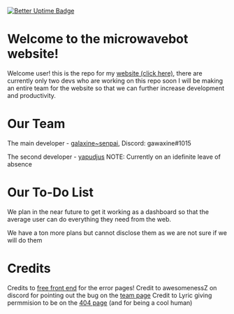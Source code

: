 [![Better Uptime Badge](https://betteruptime.com/status-badges/v1/monitor/c0q7.svg)](https://status.microwavebot.tech)
# Welcome to the microwavebot website!
Welcome user! this is the repo for my [website (click here)](https://microwavebot.tech), there are currently only two devs who are working on this repo soon I will be making an entire team for the website so that we can further increase development and productivity.

# Our Team
The main developer - [galaxine~senpai](https://github.com/galaxine-senpai), Discord: gawaxine#1015

The second developer - [yapudjus](https://github.com/yapudjus) NOTE: Currently on an idefinite leave of absence

# Our To-Do List
We plan in the near future to get it working as a dashboard so that the average user can do everything they need from the web.

We have a ton more plans but cannot disclose them as we are not sure if we will do them

# Credits
Credits to [free front end](https://freefrontend.com) for the error pages!
Credit to awesomenessZ on discord for pointing out the bug on the [team page](https://microwavebot.tech/team)
Credit to Lyric giving permmision to be on the [404 page](https://microwavebot.tech/lyric) (and for being a cool human)
